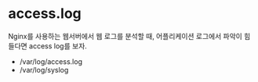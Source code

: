# access.log

Nginx를 사용하는 웹서버에서 웹 로그를 분석할 때, 어플리케이션 로그에서 파악이 힘들다면 access log를 보자.

- /var/log/access.log
- /var/log/syslog